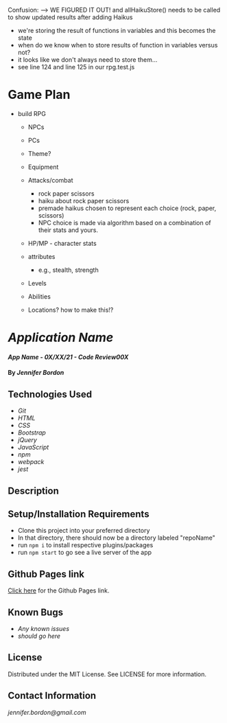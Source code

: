 Confusion: --> WE FIGURED IT OUT! and allHaikuStore() needs to be called to show updated results after adding Haikus
- we're storing the result of functions in variables and this becomes the state
- when do we know when to store results of function in variables versus not?
- it looks like we don't always need to store them... 
- see line 124 and line 125 in our rpg.test.js

# Game Plan
- build RPG
  - NPCs
  - PCs
  - Theme? 
  - Equipment
  - Attacks/combat
    - rock paper scissors
    - haiku about rock paper scissors
    - premade haikus chosen to represent each choice (rock, paper, scissors)
    - NPC choice is made via algorithm based on a combination of their stats and yours.

  - HP/MP - character stats
  - attributes 
    - e.g., stealth, strength
  - Levels
  - Abilities
  - Locations? how to make this!?







# _Application Name_

#### _App Name - 0X/XX/21 - Code Review00X_

#### By _**Jennifer Bordon**_

## Technologies Used

* _Git_
* _HTML_
* _CSS_ 
* _Bootstrap_
* _jQuery_
* _JavaScript_
* _npm_
* _webpack_
* _jest_



## Description

## Setup/Installation Requirements
* Clone this project into your preferred directory
* In that directory, there should now be a directory labeled "repoName"
* run `npm i` to install respective plugins/packages
* run `npm start` to go see a live server of the app

## Github Pages link

[Click here](https://bordonj.github.io/repoHere) for the Github Pages link. 

## Known Bugs

* _Any known issues_
* _should go here_

## License

Distributed under the MIT License. See LICENSE for more information.


## Contact Information

_jennifer.bordon@gmail.com_